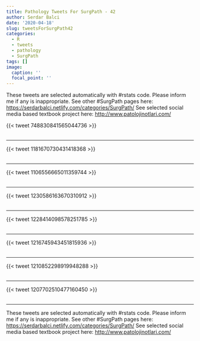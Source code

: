 ```yaml
---
title: Pathology Tweets For SurgPath - 42
author: Serdar Balci
date: '2020-04-18'
slug: tweetsForSurgPath42
categories:
  - R
  - tweets
  - pathology
  - SurgPath
tags: []
image:
  caption: ''
  focal_point: ''
---
```



These tweets are selected automatically with #rstats code. Please inform me if any is inappropriate.
See other #SurgPath pages here: https://serdarbalci.netlify.com/categories/SurgPath/ 
See selected social media based textbook project here: http://www.patolojinotlari.com/

{{< tweet 748830841565044736 >}}
<br>
<br>
<hr>
{{< tweet 1181670730431418368 >}}
<br>
<br>
<hr>
{{< tweet 1106556665011359744 >}}
<br>
<br>
<hr>
{{< tweet 1230586163670310912 >}}
<br>
<br>
<hr>
{{< tweet 1228414098578251785 >}}
<br>
<br>
<hr>
{{< tweet 1216745943451815936 >}}
<br>
<br>
<hr>
{{< tweet 1210852298919948288 >}}
<br>
<br>
<hr>
{{< tweet 1207702510477160450 >}}
<br>
<br>
<hr>


These tweets are selected automatically with #rstats code. Please inform me if any is inappropriate.
See other #SurgPath pages here: https://serdarbalci.netlify.com/categories/SurgPath/ 
See selected social media based textbook project here: http://www.patolojinotlari.com/
